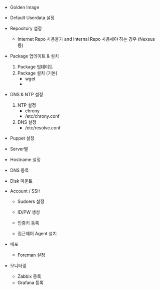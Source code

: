 * Golden Image
- Default Userdata 설정
- Repository 설정
    - Internet Repo 사용불가 and Internal Repo 사용해야 하는 경우 (Nexsus 등)
- Package 업데이트 & 설치
    1) Package 업데이트
    2) Package 설치 (기본)
        - wget
        - 
- DNS & NTP 설정
    1) NTP 설정
        - chrony
        - /etc/chrony.conf
    2) DNS 설정
        - /etc/resolve.conf

- Puppet 설정


* Server별
- Hostname 설정
- DNS 등록

- Disk 마운트

- Account / SSH
    - Sudoers 설정
    - ID/PW 생성
    - 인증키 등록
    
    - 접근제어 Agent 설치
- 배포
    - Foreman 설정
- 모니터링
    - Zabbix 등록
    - Grafana 등록
